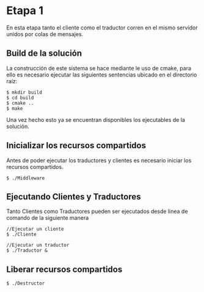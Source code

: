 # Etapa 1

En esta etapa tanto el cliente como el traductor corren en el mismo servidor unidos por colas de mensajes.

## Build de la solución

La construcción de este sistema se hace mediante le uso de cmake, para ello es necesario ejecutar las siguientes sentencias ubicado en el directorio raíz:

```{r, engine='bash'}
$ mkdir build
$ cd build
$ cmake ..
$ make
```
Una vez hecho esto ya se encuentran disponibles los ejecutables de la solución.

## Inicializar los recursos compartidos 

Antes de poder ejecutar los traductores y clientes es necesario iniciar los recursos compartidos.
```{r, engine='bash'}
$ ./Middleware 
```


## Ejecutando Clientes y Traductores
Tanto Clientes como Traductores pueden ser ejecutados desde linea de comando de la siguiente manera


```{r, engine='bash'}
//Ejecutar un cliente
$ ./Cliente 

//Ejecutar un traductor
$ ./Traductor & 
```

## Liberar recursos compartidos

```{r, engine='bash'}
$ ./Destructor
```